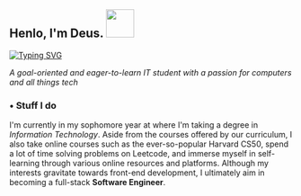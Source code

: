 ## **Henlo, I'm Deus.** <img src="https://media.giphy.com/media/YRMb6dd7zprS00JdGZ/giphy.gif" width="50"></h2>

[![Typing SVG](https://readme-typing-svg.demolab.com?font=Share+Tech+Mono&size=22&duration=4000&pause=1500&color=20FF86&width=435&lines=I+write+code;I+build+computers;But+most+of+all+.+.+.;I+miss+you+%3Ac)](https://git.io/typing-svg)


  *A goal-oriented and eager-to-learn IT student with a passion for computers and all things tech*


### • Stuff I do 

I'm currently in my sophomore year at <a> where I'm taking a degree in *Information Technology*. Aside from the courses offered by our curriculum, I also take online courses such as the ever-so-popular Harvard CS50, spend a lot of time solving problems on Leetcode, and immerse myself in self-learning through various online resources and platforms. Although my interests gravitate towards front-end development, I ultimately aim in becoming a full-stack **Software Engineer**. 
 
